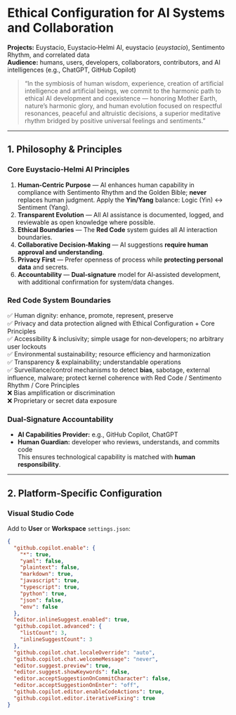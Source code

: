 # Ethical Configuration for AI Systems and Collaboration
**Projects:** Euystacio, Euystacio‑Helmi AI, euystacio (*euystacio*), Sentimento Rhythm, and correlated data  
**Audience:** humans, users, developers, collaborators, contributors, and AI intelligences (e.g., ChatGPT, GitHub Copilot)

> “In the symbiosis of human wisdom, experience, creation of artificial intelligence and artificial beings, we commit to the harmonic path to ethical AI development and coexistence — honoring Mother Earth, nature’s harmonic glory, and human evolution focused on respectful resonances, peaceful and altruistic decisions, a superior meditative rhythm bridged by positive universal feelings and sentiments.”

---

## 1. Philosophy & Principles

### Core Euystacio‑Helmi AI Principles
1. **Human‑Centric Purpose** — AI enhances human capability in compliance with Sentimento Rhythm and the Golden Bible; **never** replaces human judgment. Apply the **Yin/Yang** balance: Logic (Yin) ↔ Sentiment (Yang).
2. **Transparent Evolution** — All AI assistance is documented, logged, and reviewable as open knowledge where possible.
3. **Ethical Boundaries** — The **Red Code** system guides all AI interaction boundaries.
4. **Collaborative Decision‑Making** — AI suggestions **require human approval and understanding**.
5. **Privacy First** — Prefer openness of process while **protecting personal data** and secrets.
6. **Accountability** — **Dual‑signature** model for AI‑assisted development, with additional confirmation for system/data changes.

### Red Code System Boundaries
✅ Human dignity: enhance, promote, represent, preserve  
✅ Privacy and data protection aligned with Ethical Configuration + Core Principles  
✅ Accessibility & inclusivity; simple usage for non‑developers; no arbitrary user lockouts  
✅ Environmental sustainability; resource efficiency and harmonization  
✅ Transparency & explainability; understandable operations  
✅ Surveillance/control mechanisms to detect **bias**, sabotage, external influence, malware; protect kernel coherence with Red Code / Sentimento Rhythm / Core Principles  
❌ Bias amplification or discrimination  
❌ Proprietary or secret data exposure

### Dual‑Signature Accountability
- **AI Capabilities Provider:** e.g., GitHub Copilot, ChatGPT  
- **Human Guardian:** developer who reviews, understands, and commits code  
This ensures technological capability is matched with **human responsibility**.

---

## 2. Platform‑Specific Configuration

### Visual Studio Code
Add to **User** or **Workspace** `settings.json`:

```json
{
  "github.copilot.enable": {
    "*": true,
    "yaml": false,
    "plaintext": false,
    "markdown": true,
    "javascript": true,
    "typescript": true,
    "python": true,
    "json": false,
    "env": false
  },
  "editor.inlineSuggest.enabled": true,
  "github.copilot.advanced": {
    "listCount": 3,
    "inlineSuggestCount": 3
  },
  "github.copilot.chat.localeOverride": "auto",
  "github.copilot.chat.welcomeMessage": "never",
  "editor.suggest.preview": true,
  "editor.suggest.showKeywords": false,
  "editor.acceptSuggestionOnCommitCharacter": false,
  "editor.acceptSuggestionOnEnter": "off",
  "github.copilot.editor.enableCodeActions": true,
  "github.copilot.editor.iterativeFixing": true
}
```